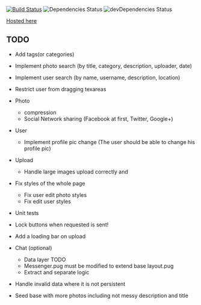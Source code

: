 [![Build Status](https://travis-ci.org/Bird-Shamaness/MuchPixels.svg?branch=master)](https://travis-ci.org/Bird-Shamaness/MuchPixels) ![Dependencies Status](https://david-dm.org/Bird-Shamaness/MuchPixels.svg) ![devDependencies Status](https://david-dm.org/boennemann/badges/dev-status.svg)

[Hosted here](https://much-pixels.herokuapp.com "much pixels")

## TODO
- Add tags(or categories)
- Implement photo search (by title, category, description, uploader, date)
- Implement user search (by name, username, description, location)
- Restrict user from dragging texareas

- Photo 
  - compression 
  - Social Network sharing (Facebook at first, Twitter, Google+)
  
- User 
  - Implement profile pic change (The user should be able to change his profile pic)
  
- Upload
  - Handle large images upload correctly and 
  
- Fix styles of the whole page 
  - Fix user edit photo styles
  - Fix edit user styles
  
- Unit tests
- Lock buttons when requested is sent!
- Add a loading bar on upload
- Chat (optional)
  - Data layer TODO
  - Messenger.pug must be modified to extend base layout.pug
  - Extract and separate logic
- Handle invalid data where it is not persistent
- Seed base with more photos including not messy description and title 
